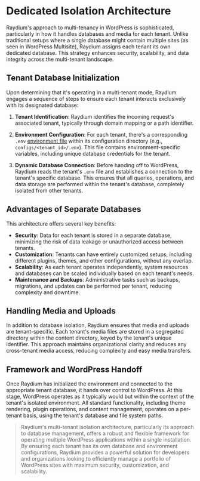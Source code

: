 # Dedicated Isolation Architecture

Raydium's approach to multi-tenancy in WordPress is sophisticated, particularly in how it handles databases and media for each tenant. Unlike traditional setups where a single database might contain multiple sites (as seen in WordPress Multisite), Raydium assigns each tenant its own dedicated database. This strategy enhances security, scalability, and data integrity across the multi-tenant landscape.

## Tenant Database Initialization

Upon determining that it's operating in a multi-tenant mode, Raydium engages a sequence of steps to ensure each tenant interacts exclusively with its designated database:

1. **Tenant Identification**: Raydium identifies the incoming request's associated tenant, typically through domain mapping or a path identifier.

2. **Environment Configuration**: For each tenant, there's a corresponding `.env` [environment file](../guide/customization/environments) within its configuration directory (e.g., `configs/<tenant_id>/.env`). This file contains environment-specific variables, including unique database credentials for the tenant.

3. **Dynamic Database Connection**: Before handing off to WordPress, Raydium reads the tenant's `.env` file and establishes a connection to the tenant's specific database. This ensures that all queries, operations, and data storage are performed within the tenant's database, completely isolated from other tenants.

## Advantages of Separate Databases

This architecture offers several key benefits:

- **Security**: Data for each tenant is stored in a separate database, minimizing the risk of data leakage or unauthorized access between tenants.
- **Customization**: Tenants can have entirely customized setups, including different plugins, themes, and other configurations, without any overlap.
- **Scalability**: As each tenant operates independently, system resources and databases can be scaled individually based on each tenant's needs.
- **Maintenance and Backups**: Administrative tasks such as backups, migrations, and updates can be performed per tenant, reducing complexity and downtime.

## Handling Media and Uploads

In addition to database isolation, Raydium ensures that media and uploads are tenant-specific. Each tenant's media files are stored in a segregated directory within the content directory, keyed by the tenant's unique identifier. This approach maintains organizational clarity and reduces any cross-tenant media access, reducing complexity and easy media transfers.

## Framework and WordPress Handoff

Once Raydium has initialized the environment and connected to the appropriate tenant database, it hands over control to WordPress. At this stage, WordPress operates as it typically would but within the context of the tenant's isolated environment. All standard functionality, including theme rendering, plugin operations, and content management, operates on a per-tenant basis, using the tenant's database and file system paths.

> Raydium's multi-tenant isolation architecture, particularly its approach to database management, offers a robust and flexible framework for operating multiple WordPress applications within a single installation. By ensuring each tenant has its own database and environment configurations, Raydium provides a powerful solution for developers and organizations looking to efficiently manage a portfolio of WordPress sites with maximum security, customization, and scalability.
